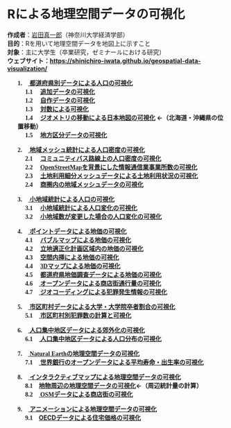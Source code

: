# Rによる地理空間データの可視化
<b>作成者</b>：<a href="https://shinichiro-iwata.github.io/">岩田真一郎</a>（神奈川大学経済学部）
<br><b>目的</b>：Rを用いて地理空間データを地図上に示すこと
<br><b>対象</b>：主に大学生（卒業研究，ゼミナールにおける研究）
<br><b>ウェブサイト<b>：https://shinichiro-iwata.github.io/geospatial-data-visualization/
<br>
<ul><font face="Georgia">1.</font>　<A href="https://shinichiro-iwata.github.io/geospatial-data-visualization/prefecture-level-data-visualization.html">
  都道府県別データによる人口の可視化</A>
  <BR>&emsp; <font face="Georgia">1.1</font>　
    <A href="https://shinichiro-iwata.github.io/geospatial-data-visualization/pld1-visualization.html">追加データの可視化</a>
    <BR>&emsp; <font face="Georgia">1.2</font>　
      <A href="https://shinichiro-iwata.github.io/geospatial-data-visualization/pld2-visualization.html">自作データの可視化</a>
      <BR>&emsp; <font face="Georgia">1.3</font>　
        <A href="https://shinichiro-iwata.github.io/geospatial-data-visualization/logarithmic-transformation-visualization.html">対数による可視化</a>
<BR>&emsp; <font face="Georgia">1.4</font>　
        <A href="https://shinichiro-iwata.github.io/geospatial-data-visualization/pld3-visualization.html">
          ジオメトリの移動による日本地図の可視化</a> ←（北海道・沖縄県の位置移動）
<BR>&emsp; <font face="Georgia">1.5</font>　
        <A href="https://shinichiro-iwata.github.io/geospatial-data-visualization/rigional-data-visualization.html">
          地方区分データの可視化</a></ul>
      <ul><font face="Georgia">2.</font>　<A href="https://shinichiro-iwata.github.io/geospatial-data-visualization/grid-data-visualization.html">
  地域メッシュ統計による人口密度の可視化</A>
  <BR>&emsp; <font face="Georgia">2.1</font>　
    <A href="https://shinichiro-iwata.github.io/geospatial-data-visualization/community_bus_visualization.html">コミュニティバス路線上の人口密度の可視化</A>
    <BR>&emsp; <font face="Georgia">2.2</font>　
      <A href="https://shinichiro-iwata.github.io/geospatial-data-visualization/economic-census-visualization.html"><font face="Georgia">OpenStreetMap</font>を背景にした情報通信業事業所数の可視化</A>
　　　　<BR>&emsp; <font face="Georgia">2.3</font>　
      <A href="https://shinichiro-iwata.github.io/geospatial-data-visualization/land-use-subdivision-mesh-visualization.html">土地利用細分メッシュデータによる土地利用状況の可視化</A>
      <BR>&emsp; <font  face="Georgia">2.4</font>　
        <A href="https://shinichiro-iwata.github.io/geospatial-data-visualization/shop-periphery-visualization.html">商圏内の地域メッシュデータの可視化</A></ul>
<ul><font face="Georgia">3.</font>　<A href="https://shinichiro-iwata.github.io/geospatial-data-visualization/census-block-data-visualization.html">
  小地域統計による人口の可視化</A>
  <BR>&emsp; <font face="Georgia">3.1</font>　
    <A href="https://shinichiro-iwata.github.io/geospatial-data-visualization/cbd1-visualization.html">小地域統計による人口変化の可視化</A>
　　<BR>&emsp; <font face="Georgia">3.2</font>　
     <A href="https://shinichiro-iwata.github.io/geospatial-data-visualization/cbd2-visualization.html">小地域数が変更した場合の人口変化の可視化</A></ul>
  <ul><font face="Georgia">4.</font>　<A href="https://shinichiro-iwata.github.io/geospatial-data-visualization/point-data-visualization.html">
       ポイントデータによる地価の可視化</A>
  <BR>&emsp; <font face="Georgia">4.1</font>　
    <A href="https://shinichiro-iwata.github.io/geospatial-data-visualization/bubble-map-visualization.html">バブルマップによる地価の可視化</a>
    <BR>&emsp; <font face="Georgia">4.2</font>　
      <A href="https://shinichiro-iwata.github.io/geospatial-data-visualization/compactcity-network-visualization.html">立地適正化計画区域内の地価の可視化</a>
      <BR>&emsp; <font face="Georgia">4.3</font>　
        <A href="https://shinichiro-iwata.github.io/geospatial-data-visualization/spatial-interpolation.html">空間内挿による地価の可視化</a>
        <BR>&emsp; <font face="Georgia">4.4</font>　
          <A href="https://shinichiro-iwata.github.io/geospatial-data-visualization/3D-visualization.html"><font face="Georgia">3D</font>マップによる地価の可視化</a>
          <BR>&emsp; <font face="Georgia">4.5</font>　
          <A href="https://shinichiro-iwata.github.io/geospatial-data-visualization/prefecture-lp-visualization.html">都道府県地価調査データによる地価の可視化</a>
            <BR>&emsp; <font face="Georgia">4.6</font>　<A href="https://shinichiro-iwata.github.io/geospatial-data-visualization/open-data-visualization.html">
              オープンデータによる商店街通行量の可視化</A>
              <BR>&emsp; <font face="Georgia">4.7</font>　<A href="https://shinichiro-iwata.github.io/geospatial-data-visualization/crime-data-visualization.html">
                ジオコーディングによる犯罪発生情報の可視化</A></ul>
<ul><font face="Georgia">5.</font>　<A href="https://shinichiro-iwata.github.io/geospatial-data-visualization/municipality-data-visualization.html">
       市区町村データによる大学・大学院卒者割合の可視化</A>
   <BR>&emsp; <font face="Georgia">5.1</font>　<A href="https://shinichiro-iwata.github.io/geospatial-data-visualization/crime-data-count.html">
  市区町村別犯罪数の計算と可視化</A></ul>
<ul><font face="Georgia">6.</font>　<A href="https://shinichiro-iwata.github.io/geospatial-data-visualization/DID-data-visualization.html">
       人口集中地区データによる郊外化の可視化</A>
   <BR>&emsp; <font face="Georgia">6.1</font>　<A href="https://shinichiro-iwata.github.io/geospatial-data-visualization/DID-pop-visualization.html">
  人口集中地区データによる人口分布の可視化</A></ul>
<ul><font face="Georgia">7.</font>　<A href="https://shinichiro-iwata.github.io/geospatial-data-visualization/rnaturalearth-visualization.html">
  <font face="Georgia">Natural Earth</font>の地理空間データの可視化</A>
   <BR>&emsp; <font face="Georgia">7.1</font>　<A href="https://shinichiro-iwata.github.io/geospatial-data-visualization/WDI-visualization.html">
  世界銀行のオープンデータによる平均寿命・出生率の可視化</A></ul>
<ul><font face="Georgia">8.</font>　<A href="https://shinichiro-iwata.github.io/geospatial-data-visualization/interactive-map-visualization.html">
インタラクティブマップによる地理空間データの可視化</A>
   <BR>&emsp; <font face="Georgia">8.1</font>　<A href="https://shinichiro-iwata.github.io/geospatial-data-visualization/OECD-visualization.html">地物周辺の地理空間データの可視化</A>←（周辺統計量の計算）
<BR>&emsp; <font face="Georgia">8.2</font>　<A href="https://shinichiro-iwata.github.io/geospatial-data-visualization/street-shop-visualization.html"> 
<font face="Georgia">OSM</font>データによる商店街の可視化</A></ul>
<ul><font face="Georgia">9.</font>　<A href="https://shinichiro-iwata.github.io/geospatial-data-visualization/DID-data-animation.html">
アニメーションによる地理空間データの可視化</A>
   <BR>&emsp; <font face="Georgia">9.1</font>　<A href="https://shinichiro-iwata.github.io/geospatial-data-visualization/OECD-visualization.html">OECDデータによる住宅価格の可視化</A></ul>
